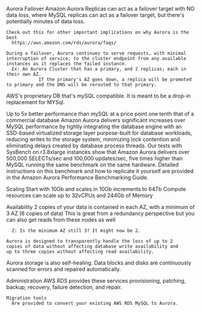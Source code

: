 Aurora
  Failover
    Amazon Aurora Replicas can act as a failover target with NO data loss, where MySQL replicas can act as a failover target, but there's potentially minutes of data loss.

    Check out this for other important implications on why Aurora is the best
      https://aws.amazon.com/rds/aurora/faqs/
      
    During a failover, Aurora continues to serve requests, with minimal interruption of service, to the cluster endpoint from any available instances as it replaces the failed instance.
      Ex: An Aurora Cluster that has a primary, and 2 replicas; each in their own AZ.
                If the primary's AZ goes down, a replica will be promoted to primary and the DNS will be rerouted to that primary.

  AWS's proprietary DB that's mySQL compatible.  It is meant to be a drop-in replacement for MYSql.

  Up to 5x better performance than mySQL at a price point one tenth
  that of a commercial database
    Amazon Aurora delivers significant increases over MySQL performance by tightly integrating the database engine with an SSD-based virtualized storage layer purpose-built for database workloads, reducing writes to the storage system, minimizing lock contention and eliminating delays created by database process threads. Our tests with SysBench on r3.8xlarge instances show that Amazon Aurora delivers over 500,000 SELECTs/sec and 100,000 updates/sec, five times higher than MySQL running the same benchmark on the same hardware. Detailed instructions on this benchmark and how to replicate it yourself are provided in the Amazon Aurora Performance Benchmarking Guide.

  Scaling
    Start with 10Gb and scales in 10Gb increments to 64Tb
    Compute resources can scale up to 32vCPUs and 244Gb of Memory

  Availability
    2 copies of your data is contained in each AZ, with a minimum
    of 3 AZ (6 copies of data)
      This is great from a redundancy perspective but you can
      also get reads from these nodes as well

      Z: Is the minimum AZ still 3? It might now be 2.

    Aurora is designed to transparently handle the loss of up to 2
    copies of data without affecting database write availability and
    up to three copies without affecting read availability.

  Aurora storage is also self-healing. Data blocks and disks are continuously scanned for errors and repaired automatically.

  Administration
    AWS RDS provides these services
      provisioning, patching, backup, recovery, failure detection, and repair.

    Migration tools
      Are provided to convert your existing AWS RDS MySQL to Aurora.

    

